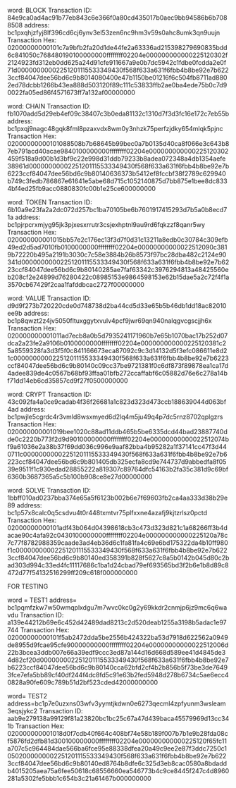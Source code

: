 word: BLOCK
Transaction ID: 84e9ca0ad4ac91b77eb843c6e366f0a80cd435017b0aec9bb94586b6b7088508
address: bc1pxqhjzfyj8lf396cd6cj6ynv3el53zen6nc9hm3v59s0ahc8umk3qn9uujn
Transaction Hex: 02000000000101c7a9bfb2fa20d1de44fe2a63336ad215398279690835bdd6c841050c768480190100000000ffffffff02204e000000000000225120302f2124923fd312eb0dd625a24d91cfe911667a9e0b7dc5942c1fdbe0fcdda2e0f71d00000000002251201115533349430f568f633a631f6fbb4b8be92e7b6223ccf84047dee56bd6c9b8014080400e47b1150be01216f6c504fb8711ad8802ed78dcbb1266b43ea888d503120f89c111c53833ffb2ae0ba4ede75b0c7d90022fa05ed86f4571673ff7a132af00000000

word: CHAIN
Transaction ID: fb1070add5d29eb4ef09c38407c3b0eda81132c1310d7f3d3fc16e172c7eb55b
address: bc1pxqj9nagc48gqk8fml8pzaxvdx8wm0y3nhzk75perfzjdky654mlqk5pjnc
Transaction Hex: 02000000000101088508b7b68645b99bec0a7b0135d40ca8f066e3c643b87eb791acd40acae9840100000000ffffffff02204e000000000000225120302459f518a9d00b1d3bf9c22e998d31ddb79233b8adea072348a4db1354aefe38961d00000000002251201115533349430f568f633a631f6fbb4b8be92e7b6223ccf84047dee56bd6c9b80140636373b5412ef8fccbf38f2789c629940b749c3fedb786867e61641e5abe68d715c1052140875d7bb875e1bee8dc8334bf4ed25fb9acc0880830fc00b1e25ce600000000

word: TOKEN
Transaction ID: 6b10a9e23fa2a2dc072d257bc1ba70105be6b7601917415293d7b5a0b8ecd71a
address: bc1pjrpcrxmjyg95jk3pjxesxrrutr3csjexhptnl9au9rd6fqkzzf8qanr5wy
Transaction Hex: 020000000001015bb57e2c176ec13f3d7f0d31c13211a8edb0c30784c309efb49ed2d5ad7010fb0100000000ffffffff02204e00000000000022512090c3819b72220b495a2191b3030c7c58e3884b26b8573f97bc28dba482c2124e90341d00000000002251201115533349430f568f633a631f6fbb4b8be92e7b6223ccf84047dee56bd6c9b80140285ae7faf63342c3976294813a48425560eb208cf2e24899d76280422c08985153e9864598153e62b15dae5a2c72f4f1a3570cb67429f2caa1fafddbcac2727f00000000

word: VALUE
Transaction ID: d9d9f273b720220cde0d748738d2ba44cd5d33e65b5b46db1dd18ac82010ee9b
address: bc1p8qwzt2z4jv5050fltuxggytxvulv4pcf9jwr69qn940nalqgvcgscjjh6x
Transaction Hex: 020000000001011ad7ecb8a0b5d7935241171960b7e65b1070bac17b252d07dca2a23fe2a9106b0100000000ffffffff02204e000000000000225120381c25a8559328fa3d3f5f0c841166673eca87092c9c3d14132d5f3efc086611e8d21c00000000002251201115533349430f568f633a631f6fbb4b8be92e7b6223ccf84047dee56bd6c9b80140c09cc37be9721381f0c6df873f89878ea1ca17d4adee839de4c0567b68bf93ffaa01bfb272ccaffabf6c05882d76e6c278a14bf71dd14eb6cd35857cd9f27f0500000000

word: CRYPT
Transaction ID: 43c092fa4a0ce9cadab4f36f26681a1c823d323d473ccb188639044d063bf4ad
address: bc1pwjle5cgrdc4r3vmld8wsxmyed6d2lq4m5ju49q4p7dc5rnz8702qplgzrs
Transaction Hex: 020000000001019bee1020c88ad11ddb465b5be6335dcd44bad23887740dde0c2220b773f2d9d90100000000ffffffff02204e00000000000022512074bf9a61036e2a38b37f69dd036c996e9aaf82bba4b95282a1f37141cc47f3d440711c00000000002251201115533349430f568f633a631f6fbb4b8be92e7b6223ccf84047dee56bd6c9b801405db325ecfa8cd9e744737d9abbedfa8f0539e9511f1c930edad28855222a819307c89764dfc54163b2fa35c381d9c69bf6360b3687365a5c5b100b908ce8e27d00000000

word: SOLVE
Transaction ID: 1bbff010ad0237bba374e65a5f6123b002b6e7f69603fb2ca4aa333d38b29e89
address: bc1p57x8calc0q5csdvu4t0r448txmtvr75plfxxne4azafj9kjtzrlsz0pctd
Transaction Hex: 02000000000101adf43b064d04398618cb3c473d323d821c1a68266ff3b4dacae90c4afa92c0430100000000ffffffff02204e000000000000225120a78c7c77f8782988359caade3ad4eb36d6c1fa81fa4c69e6bd175322da4b10ff980f1c00000000002251201115533349430f568f633a631f6fbb4b8be92e7b6223ccf84047dee56bd6c9b80140ed358391b828f5627c8a5b0142b045d80c2bad303d994c33ed4fc11117686c1ba1d24cbad79ef693565bd3f2b6e1b8d89c8472d77f54132516299ff209c618f000000000

FOR TESTING

word = TEST1
address= bc1pqmfzkw7w50wmqplxdgu7m7wvc0kc0g2y69kkdr2cnmjp6jz9mc6q6wavdu
Transaction ID: a139e44212b69e6c452d42489dad8213c2d520deab1255a3198b5adac1e97744
Transaction Hex: 02000000000101f5ab2472dda5be2556b424322ba53d7918d622562a0949de8955d9fcae95cfe90000000000ffffffff02204e00000000000022512006d22b3bcea3ddb007e66a39edf9ccc3ed87a144d16d668d589ee41d4845de34d82cf20d000000002251201115533349430f568f633a631f6fbb4b8be92e7b6223ccf84047dee56bd6c9b80140cca62bfd2cf4b2b856b5f73be3de76493fce7efa5bb89cf40df244f4dc8fd5c91e63b2fed5948d278b6734c5ae6ecc40828a90fe609c789b51d2bf523cded42000000000

word= TEST2
address=bc1p7e0uzxns03wfv3yymtjkdwn0e6273qecml4zpfyunm3wsleam3eqsjykc2
Transaction ID: aab9e279138a99129f81a23820bc1bc25c67a47d439baca45579969d13cc341b
Transaction Hex: 020000000001018d0f7cdb40f664c408bf74e58b189f007b7b1e9b28fda08cf5876fd2dfb81d300100000000ffffffff02204e000000000000225120f65fc11a707c5c964484dae566ba6fce95e88338dfea20a49c9ee2e87f3ddc7250c10502000000002251201115533349430f568f633a631f6fbb4b8be92e7b6223ccf84047dee56bd6c9b80140ed8764b8dfe6c325d3eb8cac0580a8bdaddb4015205aea75a6fee50618c68556660ea546773b4c9ce8445f247c4d8960281a5302fe5bbb1c654b3c21a61467b000000000

